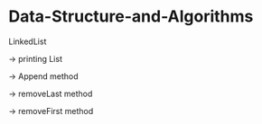 # Data-Structure-and-Algorithms

LinkedList 

-> printing List

-> Append method

-> removeLast method

-> removeFirst method
